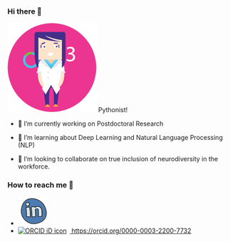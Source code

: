 ### Hi there 👋

<img src="https://github.com/jcombari/jcombari/blob/main/Avatar_JC.png" width="200" height="200" alt="A 200x200 image">
 Pythonist!

- 🔭 I’m currently working on Postdoctoral Research

- 🌱 I’m learning about Deep Learning and Natural Language Processing (NLP)

- 👯 I’m looking to collaborate on true inclusion of neurodiversity in the workforce.

<!--
**jcombari/jcombari** is a ✨ _special_ ✨ repository because its `README.md` (this file) appears on your GitHub profile.

Here are some ideas to get you started:

- 🔭 I’m currently working on ...
- 🌱 I’m currently learning ...
- 👯 I’m looking to collaborate on ...
- 🤔 I’m looking for help with ...
- 💬 Ask me about ...
- 📫 How to reach me: ...
- 😄 Pronouns: ...
- ⚡ Fun fact: ...
-->


### How to reach me 📱
* [<img src="https://github.com/jcombari/jcombari/blob/main/linkedin-circled.png"/>](https://www.linkedin.com/in/jennyfercombariza/)
* <div itemscope itemtype="https://schema.org/Person"><a itemprop="sameAs" content="https://orcid.org/0000-0003-2200-7732" href="https://orcid.org/0000-0003-2200-7732" target="orcid.widget" rel="me noopener noreferrer" style="vertical-align:top;"><img src="https://orcid.org/sites/default/files/images/orcid_16x16.png" style="width:1em;margin-right:.5em;" alt="ORCID iD icon"> https://orcid.org/0000-0003-2200-7732</a></div>
